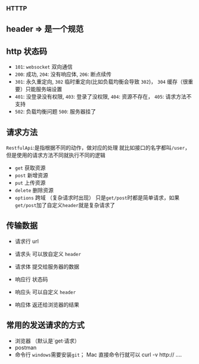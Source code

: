 ### HTTTP

## header => 是一个规范

## http 状态码

- `101`: `websocket` 双向通信
- `200`: 成功, `204`: 没有响应体, `206`: 断点续传
- `301`: 永久重定向, `302` 临时重定向(比如负载均衡会导致 `302`)， `304` 缓存（很重要）只能服务端设置
- `401`: 没登录没有权限, `403`: 登录了没权限, `404`: 资源不存在， `405`: 请求方法不支持
- `502`: 负载均衡问题 `500`: 服务器挂了

## 请求方法

`RestfulApi`:是指根据不同的动作，做对应的处理 就比如接口的名字都叫`/user`，但是使用的请求方法不同就执行不同的逻辑

- `get` 获取资源
- `post` 新增资源
- `put` 上传资源
- `delete` 删除资源
- `options` 跨域 （复杂请求时出现） 只是`get/post`时都是简单请求，如果`get/post`加了自定义`header`就是复杂请求了

## 传输数据

- 请求行 url
- 请求头 可以放自定义 `header`
- 请求体 提交给服务器的数据

- 响应行 状态码
- 响应头 可以自定义 `header`
- 响应体 返还给浏览器的结果

## 常用的发送请求的方式

- 浏览器 （默认是`get·请求）
- postman
- 命令行 `windows`需要安装`git`； Mac 直接命令行就可以 curl -v http:// ....
